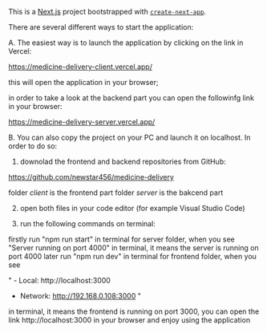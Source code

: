 This is a [Next.js](https://nextjs.org) project bootstrapped with [`create-next-app`](https://github.com/vercel/next.js/tree/canary/packages/create-next-app).

There are several different ways to start the application:

A. The easiest way is to launch the application by clicking on the link in Vercel:

https://medicine-delivery-client.vercel.app/

this will open the application in your browser;

in order to take a look at the backend part you can open the followinfg link in your browser:

https://medicine-delivery-server.vercel.app/




B. You can also copy the project on your PC and launch it on localhost. In order to do so:

1. downolad the frontend and backend repositories from GitHub:

 https://github.com/newstar456/medicine-delivery

 folder *client* is the frontend part
 folder *server* is the bakcend part

2. open both files in your code editor (for example Visual Studio Code)

3. run the following commands on terminal:

 firstly run "npm run start" in terminal for server folder, when you see "Server running on port 4000" in terminal, it means the server is running on port 4000
 later run "npm run dev" in terminal for frontend folder, when you see 
 
 "   - Local:        http://localhost:3000
   - Network:      http://192.168.0.108:3000
 "
   
 in terminal, it means the frontend is running on port 3000, you can open the link http://localhost:3000 in your browser and enjoy using the application


